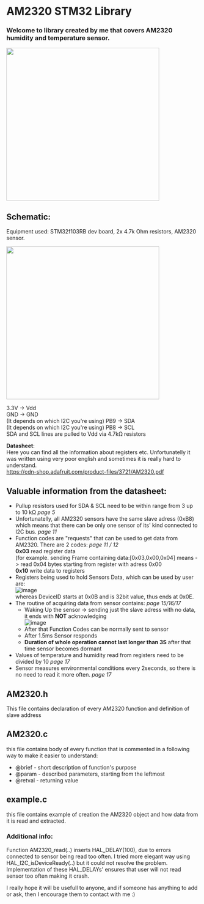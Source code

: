 # AM2320 STM32 Library

### Welcome to library created by me that covers AM2320 humidity and temperature sensor. 
<img src= "https://github.com/Matii178/Sensors_Libraries/assets/62108776/92502f03-2c86-48d1-886e-5da0915304c4" width = "400" height = "400">

## Schematic:  
Equipment used: STM32f103RB dev board, 2x 4.7k Ohm resistors, AM2320 sensor.<br>

<img src= "https://github.com/Matii178/Sensors_Libraries/assets/62108776/ac063cc5-ecf4-4f05-b5a7-2a6bb50482f3" width = "400" height = "400">  
  
3.3V -> Vdd  
GND -> GND  
(It depends on which I2C you're using) PB9 -> SDA  
(It depends on which I2C you're using) PB8 -> SCL  
SDA and SCL lines are pulled to Vdd via 4.7kΩ resistors

__Datasheet__:  
Here you can find all the information about registers etc. Unfortunatelly it was written using very poor english and sometimes it is really hard to understand.  
https://cdn-shop.adafruit.com/product-files/3721/AM2320.pdf

## Valuable information from the datasheet:  
* Pullup resistors used for SDA & SCL need to be within range from 3 up to 10 kΩ _page 5_
* Unfortunatelly, all AM2320 sensors have the same slave adress (0xB8) which means that there can be only one sensor of its' kind connected to I2C bus. _page 11_
* Function codes are "requests" that can be used to get data from AM2320. There are 2 codes: _page 11 / 12_ </br>
  __0x03__ read register data </br>(for example. sending Frame containing data:[0x03,0x00,0x04] means -> read 0x04 bytes starting from register with adress 0x00</br>
  __0x10__ write data to registers
* Registers being used to hold Sensors Data, which can be used by user are:</br>
  ![image](https://github.com/Matii178/Sensors_Libraries/assets/62108776/4f033506-6b71-4134-ad0a-e2d58f7e01a5)
</br>whereas DeviceID starts at 0x0B and is 32bit value, thus ends at 0x0E.
* The routine of acquiring data from sensor contains: _page 15/16/17_
  * Waking Up the sensor -> sending just the slave adress with no data, it ends with **NOT** acknowledging </br>
![image](https://github.com/Matii178/Sensors_Libraries/assets/62108776/20444505-dca9-457d-8ff0-fcbed87cca84) </br>
  * After that Function Codes can be normally sent to sensor
  * After 1.5ms Sensor responds
  * **Duration of whole operation cannot last longer than 3S** after that time sensor becomes dormant
* Values of temperature and humidity read from registers need to be divided by 10 _page 17_
* Sensor measures environmental conditions every 2seconds, so there is no need to read it more often. _page 17_

## AM2320.h
This file contains declaration of every AM2320 function and definition of slave address

## AM2320.c
this file contains body of every function that is commented in a following way to make it easier to understand:
* @brief - short description of function's purpose
* @param - described parameters, starting from the leftmost
* @retval - returning value

## example.c
this file contains example of creation the AM2320 object and how data from it is read and extracted.

### Additional info:
Function AM2320_read(..) inserts HAL_DELAY(100), due to errors connected to sensor being read too often. I tried more elegant way using HAL_I2C_isDeviceReady(..) but it could not resolve the problem. Implementation of these HAL_DELAYs' ensures that user will not read sensor too often making it crash.


I really hope it will be usefull to anyone, and if someone has anything to add or ask, then I encourage them to contact with me :)



